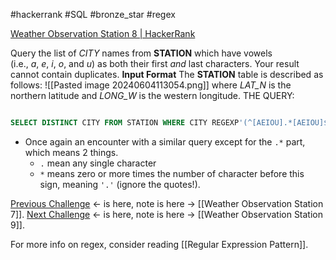 #hackerrank #SQL #bronze_star #regex 

[Weather Observation Station 8 | HackerRank](https://www.hackerrank.com/challenges/weather-observation-station-8/problem?isFullScreen=true)

Query the list of _CITY_ names from **STATION** which have vowels (i.e., _a_, _e_, _i_, _o_, and _u_) as both their first _and_ last characters. Your result cannot contain duplicates.
**Input Format**
The **STATION** table is described as follows:
![[Pasted image 20240604113054.png]]
where _LAT_N_ is the northern latitude and _LONG_W_ is the western longitude.
THE QUERY:
```sql

SELECT DISTINCT CITY FROM STATION WHERE CITY REGEXP'(^[AEIOU].*[AEIOU]$)';
```
- Once again an encounter with a similar query except for the `.*` part, which means 2 things.
	- `.` mean any single character
	- `*` means zero or more times the number of character before this sign, meaning `'.'` (ignore the quotes!).

[Previous Challenge](https://www.hackerrank.com/challenges/weather-observation-station-7?isFullScreen=true) <- is here, note is here -> [[Weather Observation Station 7]].
[Next Challenge](https://www.hackerrank.com/challenges/weather-observation-station-9?isFullScreen=true) <- is here, note is here -> [[Weather Observation Station 9]].

For more info on regex, consider reading [[Regular Expression Pattern]].